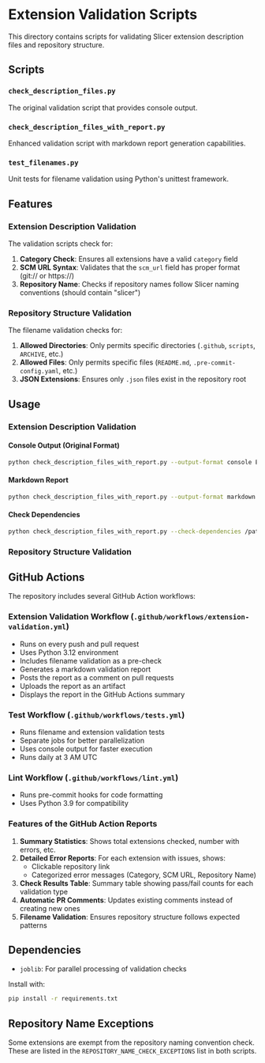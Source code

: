 # Extension Validation Scripts

This directory contains scripts for validating Slicer extension description files and repository structure.

## Scripts

### `check_description_files.py`
The original validation script that provides console output.

### `check_description_files_with_report.py`
Enhanced validation script with markdown report generation capabilities.

### `test_filenames.py`
Unit tests for filename validation using Python's unittest framework.

## Features

### Extension Description Validation
The validation scripts check for:

1. **Category Check**: Ensures all extensions have a valid `category` field
2. **SCM URL Syntax**: Validates that the `scm_url` field has proper format (git:// or https://)
3. **Repository Name**: Checks if repository names follow Slicer naming conventions (should contain "slicer")

### Repository Structure Validation
The filename validation checks for:

1. **Allowed Directories**: Only permits specific directories (`.github`, `scripts`, `ARCHIVE`, etc.)
2. **Allowed Files**: Only permits specific files (`README.md`, `.pre-commit-config.yaml`, etc.)
3. **JSON Extensions**: Ensures only `.json` files exist in the repository root

## Usage

### Extension Description Validation

#### Console Output (Original Format)
```bash
python check_description_files_with_report.py --output-format console ExtensionName.json [...]
```

#### Markdown Report
```bash
python check_description_files_with_report.py --output-format markdown --output-file report.md ExtensionName.json [...]
```

#### Check Dependencies
```bash
python check_description_files_with_report.py --check-dependencies /path/to/extensions/directory ExtensionName.json [...]
```

### Repository Structure Validation

## GitHub Actions

The repository includes several GitHub Action workflows:

### Extension Validation Workflow (`.github/workflows/extension-validation.yml`)
- Runs on every push and pull request
- Uses Python 3.12 environment
- Includes filename validation as a pre-check
- Generates a markdown validation report
- Posts the report as a comment on pull requests
- Uploads the report as an artifact
- Displays the report in the GitHub Actions summary

### Test Workflow (`.github/workflows/tests.yml`)
- Runs filename and extension validation tests
- Separate jobs for better parallelization
- Uses console output for faster execution
- Runs daily at 3 AM UTC

### Lint Workflow (`.github/workflows/lint.yml`)
- Runs pre-commit hooks for code formatting
- Uses Python 3.9 for compatibility

### Features of the GitHub Action Reports

1. **Summary Statistics**: Shows total extensions checked, number with errors, etc.
2. **Detailed Error Reports**: For each extension with issues, shows:
   - Clickable repository link
   - Categorized error messages (Category, SCM URL, Repository Name)
3. **Check Results Table**: Summary table showing pass/fail counts for each validation type
4. **Automatic PR Comments**: Updates existing comments instead of creating new ones
5. **Filename Validation**: Ensures repository structure follows expected patterns

## Dependencies

- `joblib`: For parallel processing of validation checks

Install with:
```bash
pip install -r requirements.txt
```

## Repository Name Exceptions

Some extensions are exempt from the repository naming convention check. These are listed in the `REPOSITORY_NAME_CHECK_EXCEPTIONS` list in both scripts.
